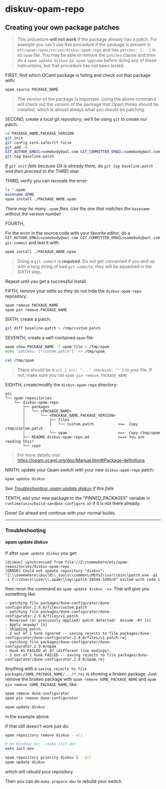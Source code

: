 # diskuv-opam-repo

## Creating your own package patches

> This procedure **will not work** if the package already has a patch. For example
> you can't use this procedure if the package is present in
> `etc/opam-repositories/diskuv-opam-repo` and has `patches: [...]` in its
> `opam` file. You may be able to remove the `patches` clause
> and then do a `opam update diskuv && opam upgrade` before doing any of these
> instructions, but that procedure has not been tested.

FIRST, find which OCaml package is failing and check out that package with:

```bash
opam source PACKAGE_NAME
```

> The version of the package is important. Using the above command will
> check out the *version* of the package that Opam thinks should be
> installed, which is almost always what you should be patching.

SECOND, create a local git repository; we'll be using `git` to create our patch:

```bash
cd PACKAGE_NAME.PACKAGE_VERSION
git init
git config core.safecrlf false
git add -A
GIT_AUTHOR_EMAIL=somebody@aol.com GIT_COMMITTER_EMAIL=somebody@aol.com git commit -m "Baseline for patch"
git tag baseline-patch
```

*If `git init` fails because Git is already there, do `git tag baseline-patch` and then proceed to the THIRD step*

THIRD, verify you can recreate the error:

```bash
ls *.opam
basename $PWD
opam install ./PACKAGE_NAME.opam
```

*There may be many `.opam` files. Use the one that matches the `basename` without the version number*

FOURTH,

Fix the error in the source code with your favorite editor, do a `GIT_AUTHOR_EMAIL=somebody@aol.com GIT_COMMITTER_EMAIL=somebody@aol.com git commit` and test it with:

```bash
opam install ./PACKAGE_NAME.opam
```

> Doing a `git commit` is **required**. Do not get concerned if you end up with a long string of
> bad `git commit`s; they will be squashed in the SIXTH step.


Repeat until you get a successful install.

FIFTH, remove your edits so they do not hide the `diskuv-opam-repo` repository:

```bash
opam remove PACKAGE_NAME
opam pin remove PACKAGE_NAME
```

SIXTH, create a patch:

```bash
git diff baseline-patch > /tmp/custom.patch
```

SEVENTH, create a self-contained `opam` file:

```bash
opam show PACKAGE_NAME -f opam-file > /tmp/opam
echo 'patches: ["custom.patch"]' >> /tmp/opam

cat /tmp/opam
```

> There should be a `url { src: "..." checksum: "" }` in your file. If not,
> make sure you ran `opam pin remove PACKAGE_NAME`

EIGHTH, create/modify the `diskuv-opam-repo` directory:

```text
etc
└── opam-repositories
    └── diskuv-opam-repo
        ├── packages
        │   └── <PACKAGE_NAME>
        │       └── <PACKAGE_NAME.PACKAGE_VERSION>
        │           ├── files
        │           │   └── custom.patch           <==  Copy /tmp/custom.patch
        │           └── opam                       <==  Copy /tmp/opam
        ├── README-diskuv-opam-repo.md             <==> You are reading this!
        └── repo
```

> For more details visit <https://opam.ocaml.org/doc/Manual.html#Package-definitions>

NINTH, update your Opam switch with your new `diskuv-opam-repo` patch:

```bash
opam update diskuv
```

*See [Troubleshooting: opam update diskuv](#opam-update-diskuv) if this fails*

TENTH, add your new package to the "PINNED_PACKAGES" variable in `runtime/unix/build-sandbox-configure.sh`
if it is not there already.

Done! Go ahead and continue with your normal builds.

---

### Troubleshooting

#### opam update diskuv

If after `opam update diskuv` you get:

```text
[diskuv] synchronised from file://Z:/somewhere/etc/opam-repositories/diskuv-opam-repo
[ERROR] Could not update repository "diskuv": "Z:\\somewhere\\build\\_tools\\common\\MSYS2\\usr\\bin\\patch.exe -p1 -i C:\\Users\\user\\.opam\\log\\patch-28544-5495c0" exited with code 1
```

then rerun the command as `opam update diskuv -vv`. That will give you something like:

```text
- patching file packages/dune-configurator/dune-configurator.2.9.0/files/custom.patch
- patching file packages/dune-configurator/dune-configurator.2.9.0/files/v1.patch
- Reversed (or previously applied) patch detected!  Assume -R? [n]
- Apply anyway? [n]
- Skipping patch.
- 1 out of 1 hunk ignored -- saving rejects to file packages/dune-configurator/dune-configurator.2.9.0/files/v1.patch.rej
- patching file packages/dune-configurator/dune-configurator.2.9.0/opam
- Hunk #1 FAILED at 47 (different line endings).
- 1 out of 1 hunk FAILED -- saving rejects to file packages/dune-configurator/dune-configurator.2.9.0/opam.rej
```

Anything with a `saving rejects to file packages/SOME_PACKAGE_NAME/.../*.rej` is showing a broken package.
Just remove the broken package with `opam remove SOME_PACKAGE_NAME` and `opam pin remove SOME_PACKAGE_NAME`,
like:

```bash
opam remove dune-configurator
opam pin remove dune-configurator

opam update diskuv
```

in the example above.

If that still doesn't work just do:

```bash
opam repository remove diskuv --all

# On Windows do: .\make init-dev
make init-dev

opam repository priority diskuv 1 --all
opam update diskuv
```

which will rebuild your repository.

Then you can do `make prepare-dev` to rebuild your switch.
